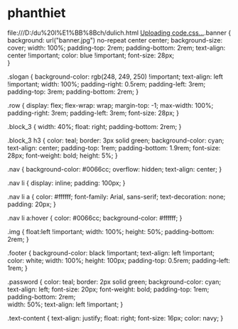 # phanthiet
file:///D:/du%20l%E1%BB%8Bch/dulich.html
[Uploading code.css…]().banner { 
  background: url("banner.jpg") no-repeat center center; 
  background-size: cover; 
  width: 100%; 
  padding-top: 2rem; 
  padding-bottom: 2rem; 
  text-align: center !important; 
  color: blue !important; 
  font-size: 28px;  
} 

.slogan { 
  background-color: rgb(248, 249, 250) !important; 
  text-align: left !important; 
  width: 100%; 
  padding-right: 0.5rem; 
  padding-left: 3rem; 
  padding-top: 3rem; 
  padding-bottom: 2rem; 
} 

.row { 
  display: flex; 
  flex-wrap: wrap; 
  margin-top: -1; 
  max-width: 100%; 
  padding-right: 3rem; 
  padding-left: 3rem;
  font-size: 28px; 
}

.block_3 { 
  width: 40%; 
  float: right;
  padding-bottom: 2rem; 
}

.block_3 h3 { 
  color: teal; 
  border: 3px solid green; 
  background-color: cyan; 
  text-align: center;
  padding-top: 1rem; 
  padding-bottom: 1.9rem; 
  font-size: 28px; 
  font-weight: bold; 
  height: 5%;
} 

.nav { 
  background-color: #0066cc; 
  overflow: hidden; 
  text-align: center; 
}

.nav li { 
  display: inline; 
  padding: 100px; 
} 

.nav li a { 
  color: #ffffff; 
  font-family: Arial, sans-serif; 
  text-decoration: none; 
  padding: 20px; 
} 

.nav li a:hover { 
  color: #0066cc; 
  background-color: #ffffff; 
} 

.img {
float:left !important;
width: 100%;
height: 50%;
padding-bottom: 2rem; 
}


.footer { 
  background-color: black !important; 
  text-align: left !important; 
  color: white; 
  width: 100%; 
  height: 100px; 
  padding-top: 0.5rem; 
  padding-left: 1rem; 
} 

.password {
  color: teal; 
  border: 2px solid green; 
  background-color: cyan; 
  text-align: left; 
  font-size: 20px; 
  font-weight: bold; 
  padding-top: 1rem; 
  padding-bottom: 2rem;  
  width: 50%; 
  text-align: left !important; 
}

.text-content { 
  text-align: justify; 
  float: right; 
  font-size: 16px; 
  color: navy; 
}







